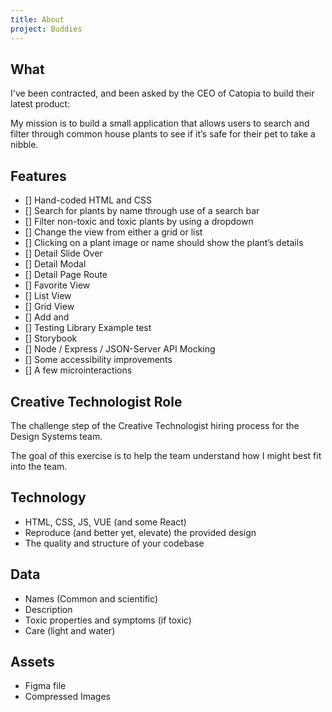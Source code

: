```yaml
---
title: About
project: Buddies
---
```


## What

I've been contracted, and been asked by the CEO of Catopia to build their latest product:

My mission is to build a small application that allows users to search and filter through common house plants to see if it’s safe for their pet to take a nibble.

## Features

- [] Hand-coded HTML and CSS
- [] Search for plants by name through use of a search bar
- [] Filter non-toxic and toxic plants by using a dropdown
- [] Change the view from either a grid or list
- [] Clicking on a plant image or name should show the plant’s details
- [] Detail Slide Over
- [] Detail Modal
- [] Detail Page Route
- [] Favorite View
- [] List View
- [] Grid View
- [] Add and
- [] Testing Library Example test
- [] Storybook
- [] Node / Express / JSON-Server API Mocking
- [] Some accessibility improvements
- [] A few microinteractions

## Creative Technologist Role

The challenge step of the Creative Technologist hiring process for the Design Systems team.

The goal of this exercise is to help the team understand how I might best fit into the team.

## Technology

- HTML, CSS, JS, VUE (and some React)
- Reproduce (and better yet, elevate) the provided design
- The quality and structure of your codebase

## Data

- Names (Common and scientific)
- Description
- Toxic properties and symptoms (if toxic)
- Care (light and water)

## Assets

- Figma file
- Compressed Images

